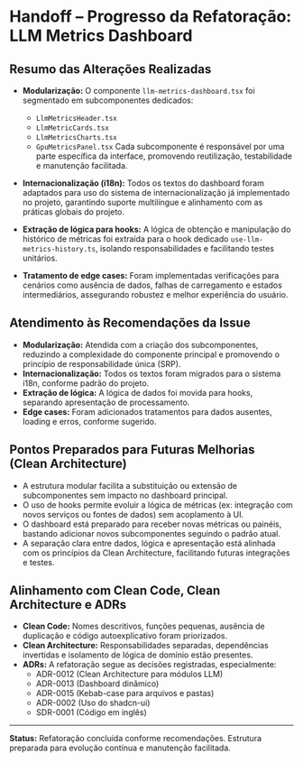 # Handoff – Progresso da Refatoração: LLM Metrics Dashboard

## Resumo das Alterações Realizadas

- **Modularização:** O componente `llm-metrics-dashboard.tsx` foi segmentado em subcomponentes dedicados:
  - `LlmMetricsHeader.tsx`
  - `LlmMetricCards.tsx`
  - `LlmMetricsCharts.tsx`
  - `GpuMetricsPanel.tsx`
  Cada subcomponente é responsável por uma parte específica da interface, promovendo reutilização, testabilidade e manutenção facilitada.

- **Internacionalização (i18n):** Todos os textos do dashboard foram adaptados para uso do sistema de internacionalização já implementado no projeto, garantindo suporte multilíngue e alinhamento com as práticas globais do projeto.

- **Extração de lógica para hooks:** A lógica de obtenção e manipulação do histórico de métricas foi extraída para o hook dedicado `use-llm-metrics-history.ts`, isolando responsabilidades e facilitando testes unitários.

- **Tratamento de edge cases:** Foram implementadas verificações para cenários como ausência de dados, falhas de carregamento e estados intermediários, assegurando robustez e melhor experiência do usuário.

## Atendimento às Recomendações da Issue

- **Modularização:** Atendida com a criação dos subcomponentes, reduzindo a complexidade do componente principal e promovendo o princípio de responsabilidade única (SRP).
- **Internacionalização:** Todos os textos foram migrados para o sistema i18n, conforme padrão do projeto.
- **Extração de lógica:** A lógica de dados foi movida para hooks, separando apresentação de processamento.
- **Edge cases:** Foram adicionados tratamentos para dados ausentes, loading e erros, conforme sugerido.

## Pontos Preparados para Futuras Melhorias (Clean Architecture)

- A estrutura modular facilita a substituição ou extensão de subcomponentes sem impacto no dashboard principal.
- O uso de hooks permite evoluir a lógica de métricas (ex: integração com novos serviços ou fontes de dados) sem acoplamento à UI.
- O dashboard está preparado para receber novas métricas ou painéis, bastando adicionar novos subcomponentes seguindo o padrão atual.
- A separação clara entre dados, lógica e apresentação está alinhada com os princípios da Clean Architecture, facilitando futuras integrações e testes.

## Alinhamento com Clean Code, Clean Architecture e ADRs

- **Clean Code:** Nomes descritivos, funções pequenas, ausência de duplicação e código autoexplicativo foram priorizados.
- **Clean Architecture:** Responsabilidades separadas, dependências invertidas e isolamento de lógica de domínio estão presentes.
- **ADRs:** A refatoração segue as decisões registradas, especialmente:
  - ADR-0012 (Clean Architecture para módulos LLM)
  - ADR-0013 (Dashboard dinâmico)
  - ADR-0015 (Kebab-case para arquivos e pastas)
  - ADR-0002 (Uso do shadcn-ui)
  - SDR-0001 (Código em inglês)

---

**Status:** Refatoração concluída conforme recomendações. Estrutura preparada para evolução contínua e manutenção facilitada.
